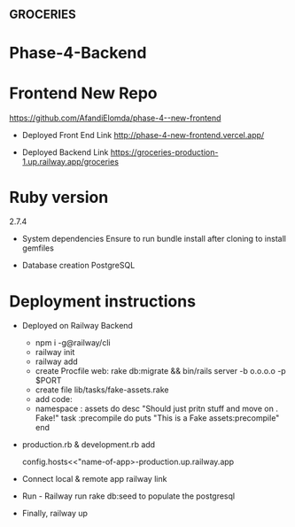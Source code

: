 ## GROCERIES
# Phase-4-Backend
# Frontend New Repo
 https://github.com/AfandiElomda/phase-4--new-frontend

 * Deployed Front End Link
 http://phase-4-new-frontend.vercel.app/

 * Deployed Backend Link
https://groceries-production-1.up.railway.app/groceries

# Ruby version 
  2.7.4

* System dependencies
  Ensure to run bundle install after cloning to install gemfiles

* Database creation
  PostgreSQL


# Deployment instructions

* Deployed on Railway Backend

  * npm i -g@railway/cli
  * railway init
  * railway add
  * create Procfile web: rake db:migrate && bin/rails server -b o.o.o.o -p $PORT
  * create file lib/tasks/fake-assets.rake
  * add code:
  * namespace : assets do
       desc "Should just pritn stuff and move on . Fake!"
       task :precompile do
       puts "This is a Fake assets:precompile"
    end

* production.rb & development.rb add

  config.hosts<<"name-of-app>-production.up.railway.app
  
* Connect local & remote app
  railway link <project-id>

* Run - Railway run rake db:seed to populate the postgresql

* Finally, railway up


  

